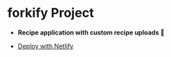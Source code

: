 # forkify Project

- **Recipe application with custom recipe uploads 🍕**

- [Deploy with Netlify](https://forkify-2-vl.netlify.app/)
